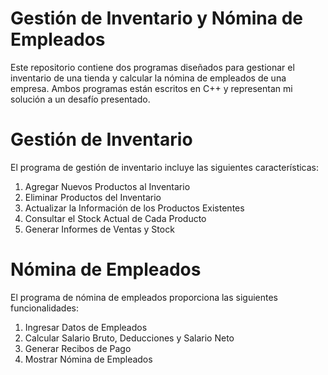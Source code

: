 # Gestión de Inventario y Nómina de Empleados
Este repositorio contiene dos programas diseñados para gestionar el inventario de una tienda y calcular la nómina de empleados de una empresa. Ambos programas están escritos en C++ y representan mi solución a un desafío presentado. 

# Gestión de Inventario
El programa de gestión de inventario incluye las siguientes características:

  1. Agregar Nuevos Productos al Inventario
  2. Eliminar Productos del Inventario
  3. Actualizar la Información de los Productos Existentes
  4. Consultar el Stock Actual de Cada Producto
  5. Generar Informes de Ventas y Stock
     
# Nómina de Empleados
El programa de nómina de empleados proporciona las siguientes funcionalidades:

  1. Ingresar Datos de Empleados
  2. Calcular Salario Bruto, Deducciones y Salario Neto
  3. Generar Recibos de Pago
  4. Mostrar Nómina de Empleados
